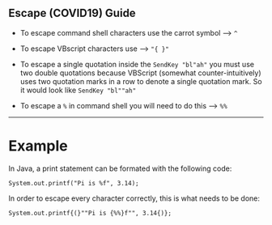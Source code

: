 ## Escape (COVID19) Guide

 * To escape command shell characters use the carrot symbol -->  `^`

 * To escape VBscript characters use --> `"{ }"`
 * To escape a single quotation inside the `SendKey "bl"ah"` you must use two double quotations because VBScript (somewhat counter-intuitively) uses two quotation marks in a row to denote a single quotation mark. So it would look like `SendKey "bl""ah"`
 * To escape a `%` in command shell you will need to do this --> `%%`
 
 ---
 
 # Example
 
 In Java, a print statement can be formated with the following code:
 
 ```
 System.out.printf("Pi is %f", 3.14);
 ```
 
 In order to escape every character correctly, this is what needs to be done:
 
 ```
 System.out.printf{(}""Pi is {%%}f"", 3.14{)};
 ```
